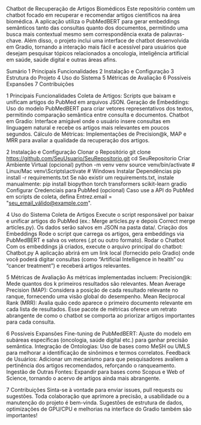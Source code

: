 Chatbot de Recuperação de Artigos Biomédicos
Este repositório contém um chatbot focado em recuperar e recomendar artigos científicos na área biomédica. A aplicação utiliza o PubMedBERT para gerar embeddings semânticos tanto das consultas quanto dos documentos, permitindo uma busca mais contextual mesmo sem correspondência exata de palavras-chave. Além disso, o projeto inclui uma interface de chatbot desenvolvida em Gradio, tornando a interação mais fácil e acessível para usuários que desejam pesquisar tópicos relacionados a oncologia, inteligência artificial em saúde, saúde digital e outras áreas afins.

Sumário
1 Principais Funcionalidades
2 Instalação e Configuração
3 Estrutura do Projeto
4 Uso do Sistema
5 Métricas de Avaliação
6 Possíveis Expansões
7 Contribuições

1 Principais Funcionalidades
Coleta de Artigos: Scripts que baixam e unificam artigos do PubMed em arquivos JSON.
Geração de Embeddings: Uso do modelo PubMedBERT para criar vetores representativos dos textos, permitindo comparação semântica entre consulta e documentos.
Chatbot em Gradio: Interface amigável onde o usuário insere consultas em linguagem natural e recebe os artigos mais relevantes em poucos segundos.
Cálculo de Métricas: Implementações de Precision@k, MAP e MRR para avaliar a qualidade da recuperação dos artigos.

2 Instalação e Configuração
Clonar o Repositório
git clone https://github.com/SeuUsuario/SeuRepositorio.git
cd SeuRepositorio
Criar Ambiente Virtual (opcional)
python -m venv venv
source venv/bin/activate  # Linux/Mac
venv\Scripts\activate  # Windows
Instalar Dependências
pip install -r requirements.txt
Se não existir um requirements.txt, instale manualmente:
pip install biopython torch transformers scikit-learn gradio
Configurar Credenciais para PubMed (opcional)
Caso use a API do PubMed em scripts de coleta, defina Entrez.email = "seu_email_válido@example.com".

4 Uso do Sistema
Coleta de Artigos
Execute o script responsável por baixar e unificar artigos do PubMed (ex.: Merge articles.py e depois Correct merge articles.py). Os dados serão salvos em JSON na pasta data/.
Criação dos Embeddings
Rode o script que carrega os artigos, gera embeddings via PubMedBERT e salva os vetores (.pt ou outro formato). 
Rodar o Chatbot
Com os embeddings já criados, execute o arquivo principal do chatbot: Chatbot.py
A aplicação abrirá em um link local (fornecido pelo Gradio) onde você poderá digitar consultas (como “Artificial Intelligence in health” ou “cancer treatment”) e receberá artigos relevantes.

5 Métricas de Avaliação
As métricas implementadas incluem:
Precision@k: Mede quantos dos k primeiros resultados são relevantes.
Mean Average Precision (MAP): Considera a posição de cada resultado relevante no ranque, fornecendo uma visão global do desempenho.
Mean Reciprocal Rank (MRR): Avalia quão cedo aparece o primeiro documento relevante em cada lista de resultados.
Esse pacote de métricas oferece um retrato abrangente de como o chatbot se comporta ao priorizar artigos importantes para cada consulta.

6 Possíveis Expansões
Fine-tuning de PubMedBERT: Ajuste do modelo em subáreas específicas (oncologia, saúde digital etc.) para ganhar precisão semântica.
Integração de Ontologias: Uso de bases como MeSH ou UMLS para melhorar a identificação de sinônimos e termos correlatos.
Feedback de Usuários: Adicionar um mecanismo para que pesquisadores avaliem a pertinência dos artigos recomendados, reforçando o ranqueamento.
Ingestão de Outras Fontes: Expandir para bases como Scopus e Web of Science, tornando o acervo de artigos ainda mais abrangente.

7 Contribuições
Sinta-se à vontade para enviar issues, pull requests ou sugestões. Toda colaboração que aprimore a precisão, a usabilidade ou a manutenção do projeto é bem-vinda. Sugestões de estrutura de dados, optimizações de GPU/CPU e melhorias na interface do Gradio também são importantes!



